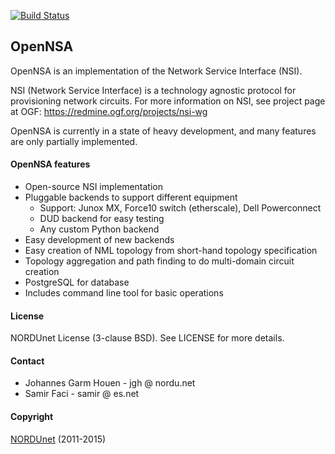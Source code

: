 [![Build Status](https://cloud.drone.io/api/badges/NORDUnet/opennsa/status.svg)](https://cloud.drone.io/NORDUnet/opennsa)

OpenNSA
-------

OpenNSA is an implementation of the Network Service Interface (NSI).

NSI (Network Service Interface) is a technology agnostic protocol for
provisioning network circuits. For more information on NSI, see project page at
OGF: https://redmine.ogf.org/projects/nsi-wg

OpenNSA is currently in a state of heavy development, and many features are
only partially implemented.


#### OpenNSA features

* Open-source NSI implementation
* Pluggable backends to support different equipment
  * Support: Junox MX, Force10 switch (etherscale), Dell Powerconnect
  * DUD backend for easy testing
  * Any custom Python backend
* Easy development of new backends
* Easy creation of NML topology from short-hand topology specification
* Topology aggregation and path finding to do multi-domain circuit creation
* PostgreSQL for database
* Includes command line tool for basic operations


#### License

NORDUnet License (3-clause BSD). See LICENSE for more details.

#### Contact

* Johannes Garm Houen - jgh @ nordu.net
* Samir Faci - samir @ es.net

#### Copyright

[NORDUnet](http://www.nordu.net) (2011-2015)


